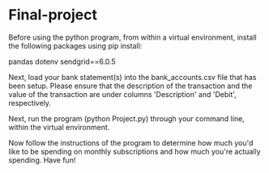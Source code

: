 # Final-project
Before using the python program, from within a virtual environment, install the following packages using pip install:

pandas 
dotenv
sendgrid==6.0.5

Next, load your bank statement(s) into the bank_accounts.csv file that has been setup. Please ensure that the description of the transaction  and the value of the transaction are under columns 'Description' and 'Debit', respectively. 

Next, run the program (python Project.py) through your command line, within the virtual environment. 

Now follow the instructions of the program to determine how much you'd like to be spending on monthly subscriptions and how much you're actually spending. Have fun!